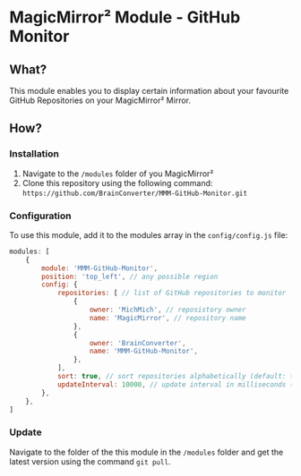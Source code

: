 # MagicMirror² Module - GitHub Monitor
## What?
This module enables you to display certain information about your favourite GitHub Repositories on your MagicMirror² Mirror.

## How?
### Installation
  1. Navigate to the `/modules` folder of you MagicMirror²
  2. Clone this repository using the following command: `https://github.com/BrainConverter/MMM-GitHub-Monitor.git`
### Configuration
To use this module, add it to the modules array in the `config/config.js` file:
```javascript
modules: [
	{
		module: 'MMM-GitHub-Monitor',
		position: 'top_left', // any possible region
		config: {
			repositories: [ // list of GitHub repositories to monitor
				{
					owner: 'MichMich', // reposistory owner
					name: 'MagicMirror', // repository name
				},
				{
					owner: 'BrainConverter',
					name: 'MMM-GitHub-Monitor',
				},
			],
			sort: true, // sort repositories alphabetically (default: true)
			updateInterval: 10000, // update interval in milliseconds (default: 10 min)
        },
	},
]
```
### Update
Navigate to the folder of the this module in the `/modules` folder and get the latest version using the command `git pull`.